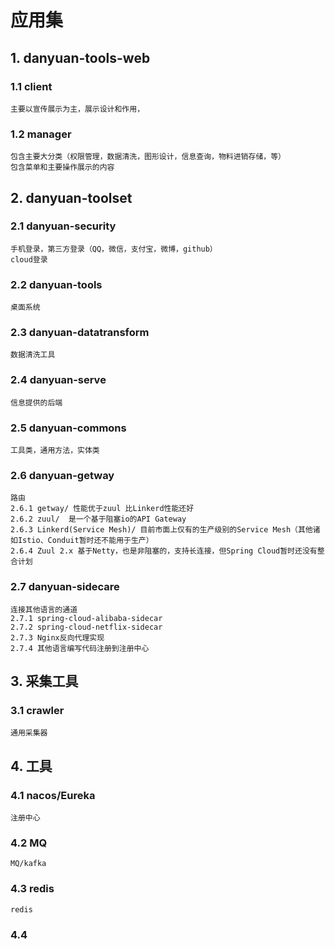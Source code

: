 # 应用集
## 1. danyuan-tools-web
### 1.1 client
	主要以宣传展示为主，展示设计和作用，
### 1.2 manager
	包含主要大分类（权限管理，数据清洗，图形设计，信息查询，物料进销存储，等）
	包含菜单和主要操作展示的内容
## 2. danyuan-toolset 
### 2.1 danyuan-security 
	手机登录，第三方登录（QQ，微信，支付宝，微博，github）
	cloud登录
### 2.2 danyuan-tools 
	桌面系统
### 2.3 danyuan-datatransform 
	数据清洗工具
### 2.4 danyuan-serve
	信息提供的后端
### 2.5 danyuan-commons
	工具类，通用方法，实体类
### 2.6 danyuan-getway
	路由 
	2.6.1 getway/ 性能优于zuul 比Linkerd性能还好 
	2.6.2 zuul/  是一个基于阻塞io的API Gateway
	2.6.3 Linkerd(Service Mesh)/ 目前市面上仅有的生产级别的Service Mesh（其他诸如Istio、Conduit暂时还不能用于生产）
	2.6.4 Zuul 2.x 基于Netty，也是非阻塞的，支持长连接，但Spring Cloud暂时还没有整合计划
### 2.7 danyuan-sidecare 
	连接其他语言的通道 
	2.7.1 spring-cloud-alibaba-sidecar
	2.7.2 spring-cloud-netflix-sidecar
	2.7.3 Nginx反向代理实现
	2.7.4 其他语言编写代码注册到注册中心
	
## 3. 采集工具
### 3.1 crawler
	通用采集器
## 4. 工具
### 4.1 nacos/Eureka
	注册中心
### 4.2 MQ
	MQ/kafka
### 4.3 redis
	redis
### 4.4 
